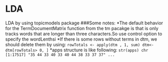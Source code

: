 # LDA
LDA by using topicmodels package
###Some notes:
    *The default behavior for the TermDocumentMatrix function from the tm pacakge is that is only tracks words that are longer than three characters.So use control option to specify the wordLenthsi
    *If there is some rows without terms in dtm, we should delete them by using:      ```
      rowTotals <- apply(dtm , 1, sum)
      dtm<- dtm[rowTotals> 0, ]
      ```
    *apps structure is like following:
     ```
      str(apps)
       chr [1:17517] "35 44 33 40 33 40 44 38 33 37 37" ... 
     ```
